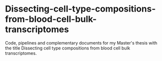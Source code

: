# Dissecting-cell-type-compositions-from-blood-cell-bulk-transcriptomes
Code, pipelines and complementary documents for my Master's thesis with the title Dissecting cell type compositions from blood cell bulk transcriptomes.
